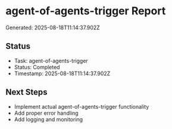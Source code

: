 # agent-of-agents-trigger Report

Generated: 2025-08-18T11:14:37.902Z

## Status
- Task: agent-of-agents-trigger
- Status: Completed
- Timestamp: 2025-08-18T11:14:37.902Z

## Next Steps
- Implement actual agent-of-agents-trigger functionality
- Add proper error handling
- Add logging and monitoring
